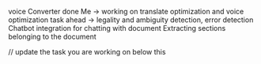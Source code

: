 voice Converter done 
Me -> working on translate optimization and voice optimization
task ahead -> legality and ambiguity detection, error detection
              Chatbot integration for chatting with document
              Extracting sections belonging to the document

// update the task you are working on below this

              
